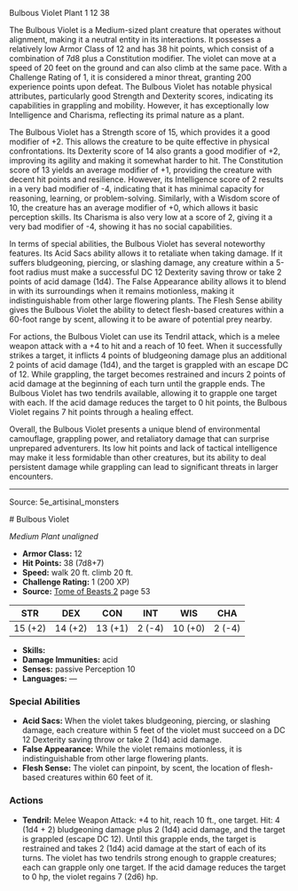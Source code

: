 <MonsterName/>Bulbous Violet</MonsterName>
<CreatureType/>Plant</CreatureType>
<CR/>1</CR>
<AC/>12</AC>
<HP/>38</HP>
<summary>The Bulbous Violet is a Medium-sized plant creature that operates without alignment, making it a neutral entity in its interactions. It possesses a relatively low Armor Class of 12 and has 38 hit points, which consist of a combination of 7d8 plus a Constitution modifier. The violet can move at a speed of 20 feet on the ground and can also climb at the same pace. With a Challenge Rating of 1, it is considered a minor threat, granting 200 experience points upon defeat. The Bulbous Violet has notable physical attributes, particularly good Strength and Dexterity scores, indicating its capabilities in grappling and mobility. However, it has exceptionally low Intelligence and Charisma, reflecting its primal nature as a plant.</summary>

<detail>

The Bulbous Violet has a Strength score of 15, which provides it a good modifier of +2. This allows the creature to be quite effective in physical confrontations. Its Dexterity score of 14 also grants a good modifier of +2, improving its agility and making it somewhat harder to hit. The Constitution score of 13 yields an average modifier of +1, providing the creature with decent hit points and resilience. However, its Intelligence score of 2 results in a very bad modifier of -4, indicating that it has minimal capacity for reasoning, learning, or problem-solving. Similarly, with a Wisdom score of 10, the creature has an average modifier of +0, which allows it basic perception skills. Its Charisma is also very low at a score of 2, giving it a very bad modifier of -4, showing it has no social capabilities.

In terms of special abilities, the Bulbous Violet has several noteworthy features. Its Acid Sacs ability allows it to retaliate when taking damage. If it suffers bludgeoning, piercing, or slashing damage, any creature within a 5-foot radius must make a successful DC 12 Dexterity saving throw or take 2 points of acid damage (1d4). The False Appearance ability allows it to blend in with its surroundings when it remains motionless, making it indistinguishable from other large flowering plants. The Flesh Sense ability gives the Bulbous Violet the ability to detect flesh-based creatures within a 60-foot range by scent, allowing it to be aware of potential prey nearby.

For actions, the Bulbous Violet can use its Tendril attack, which is a melee weapon attack with a +4 to hit and a reach of 10 feet. When it successfully strikes a target, it inflicts 4 points of bludgeoning damage plus an additional 2 points of acid damage (1d4), and the target is grappled with an escape DC of 12. While grappling, the target becomes restrained and incurs 2 points of acid damage at the beginning of each turn until the grapple ends. The Bulbous Violet has two tendrils available, allowing it to grapple one target with each. If the acid damage reduces the target to 0 hit points, the Bulbous Violet regains 7 hit points through a healing effect.

Overall, the Bulbous Violet presents a unique blend of environmental camouflage, grappling power, and retaliatory damage that can surprise unprepared adventurers. Its low hit points and lack of tactical intelligence may make it less formidable than other creatures, but its ability to deal persistent damage while grappling can lead to significant threats in larger encounters.</detail>



---

Source: 5e_artisinal_monsters

<statblock>
# Bulbous Violet

*Medium* *Plant* *unaligned*

- **Armor Class:** 12
- **Hit Points:** 38 (7d8+7)
- **Speed:** walk 20 ft. climb 20 ft.
- **Challenge Rating:** 1 (200 XP)
- **Source:** [Tome of Beasts 2](https://koboldpress.com/kpstore/product/tome-of-beasts-2-for-5th-edition) page 53

| STR | DEX | CON | INT | WIS | CHA |
| --- | --- | --- | --- | --- | --- |
| 15 (+2) | 14 (+2) | 13 (+1) | 2 (-4) | 10 (+0) | 2 (-4) |

- **Skills:** 
- **Damage Immunities:** acid
- **Senses:** passive Perception 10
- **Languages:** —

### Special Abilities

- **Acid Sacs:** When the violet takes bludgeoning, piercing, or slashing damage, each creature within 5 feet of the violet must succeed on a DC 12 Dexterity saving throw or take 2 (1d4) acid damage.
- **False Appearance:** While the violet remains motionless, it is indistinguishable from other large flowering plants.
- **Flesh Sense:** The violet can pinpoint, by scent, the location of flesh-based creatures within 60 feet of it.

### Actions

- **Tendril:** Melee Weapon Attack: +4 to hit, reach 10 ft., one target. Hit: 4 (1d4 + 2) bludgeoning damage plus 2 (1d4) acid damage, and the target is grappled (escape DC 12). Until this grapple ends, the target is restrained and takes 2 (1d4) acid damage at the start of each of its turns. The violet has two tendrils strong enough to grapple creatures; each can grapple only one target. If the acid damage reduces the target to 0 hp, the violet regains 7 (2d6) hp.


</statblock>


